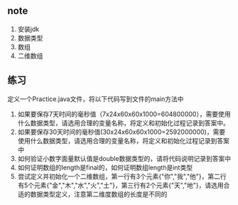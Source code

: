 ## note
1. 安装jdk
2. 数据类型
3. 数组
4. 二维数组

## 练习
定义一个Practice.java文件，将以下代码写到文件的main方法中

1. 如果要保存7天时间的毫秒值（7x24x60x60x1000=604800000），需要使用什么数据类型，请选用合理的变量名称，将定义和初始化过程记录到答案中。
2. 如果要保存30天时间的毫秒值(30x24x60x60x1000=2592000000)，需要使用什么数据类型，请选用合理的变量名称，将定义和初始化过程记录到答案中
3. 如何验证小数字面量默认值是double数据类型的，请将代码说明记录到答案中
4. 如何证明数组的length是final的，如何证明数组length是int类型
5. 尝试定义并初始化一个二维数组，第一行有3个元素{"你","我","他"}，第二行有5个元素{"金","木","水","火","土"}，第三行有2个元素{"天","地"}，请选用合适的数据类型定义，注意第二维度数组的长度是不同的